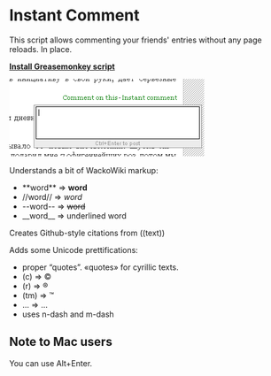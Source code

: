 Instant Comment
===============

This script allows commenting your friends' entries without any page reloads. In place.

**<a href="https://github.com/tymofij/instant_comment/raw/master/instant_comment.user.js">Install Greasemonkey script </a>**

<img src="https://raw.githubusercontent.com/tymofij/instant_comment/master/screenshot.png" alt="example" />

Understands a bit of WackoWiki markup:

* \*\*word\*\* ⇒ **word**
* //word// ⇒ *word*
* --word-- ⇒ ~~word~~
* \_\_word\_\_ ⇒ underlined word

Creates Github-style citations from ((text))

Adds some Unicode prettifications:

* proper “quotes”. «quotes» for cyrillic texts.
* (c) ⇒ ©
* (r) ⇒ ®
* (tm) ⇒ ™
* ... ⇒ …
* uses n-dash and m-dash

Note to Mac users
------------------
You can use  Alt+Enter.

